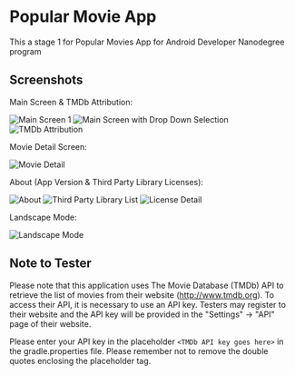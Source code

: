 # Popular Movie App
This a stage 1 for Popular Movies App for Android Developer Nanodegree program

## Screenshots

Main Screen & TMDb Attribution:

![Main Screen 1](https://user-images.githubusercontent.com/7333892/38777570-e012d2d8-40dc-11e8-9f02-d0f1c84df5ee.png)
![Main Screen with Drop Down Selection](https://user-images.githubusercontent.com/7333892/38777579-e8da6ad4-40dc-11e8-8e6a-8f1a124d612c.png)
![TMDb Attribution](https://user-images.githubusercontent.com/7333892/38777575-e7f2a488-40dc-11e8-96c5-cda2a9a35963.png)

Movie Detail Screen:

![Movie Detail](https://user-images.githubusercontent.com/7333892/38777580-e90881f8-40dc-11e8-98f5-8fa48f01174b.png)

About (App Version & Third Party Library Licenses):

![About](https://user-images.githubusercontent.com/7333892/38777581-e93b202c-40dc-11e8-9657-b1d4c3161bf0.png)
![Third Party Library List](https://user-images.githubusercontent.com/7333892/38777573-e788b866-40dc-11e8-87c8-05bda2755ee8.png)
![License Detail](https://user-images.githubusercontent.com/7333892/38777574-e7c0396c-40dc-11e8-9438-d6d95eff2fad.png)

Landscape Mode:

![Landscape Mode](https://user-images.githubusercontent.com/7333892/38777619-cd40f85a-40dd-11e8-89b4-ee848ac108f0.png)

## Note to Tester
Please note that this application uses The Movie Database (TMDb) API to retrieve the list of movies from their website (http://www.tmdb.org). To access their API, it is necessary to use an API key.  Testers may register to their website and the API key will be provided in the "Settings" -> "API" page of their website.

Please enter your API key in the placeholder `<TMDb API key goes here>` in the gradle.properties file.  Please remember not to remove the double quotes enclosing the placeholder tag.
